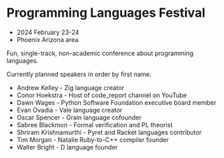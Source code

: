 # Programming Languages Festival
- 2024 February 23-24
- Phoenix Arizona area

Fun, single-track, non-academic conference about programming languages.

Currently planned speakers in order by first name.

- Andrew Kelley - Zig language creator
- Conor Hoekstra - Host of code_report channel on YouTube
- Dawn Wages - Python Software Foundation executive board member
- Evan Ovadia - Vale language creator
- Oscar Spencer - Grain language cofounder
- Sabree Blackmon - Formal verification and PL theorist
- Shriram Krishnamurthi - Pyret and Racket languages contributor
- Tim Morgan - Natalie Ruby-to-C++ compiler founder
- Walter Bright - D language founder

